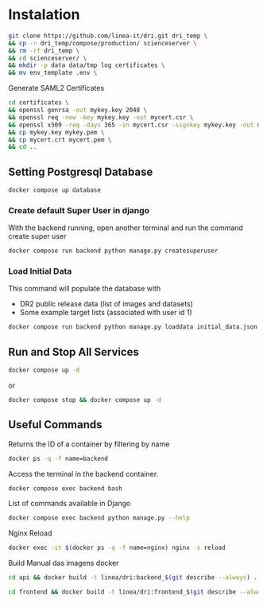 # Instalation


```bash
git clone https://github.com/linea-it/dri.git dri_temp \
&& cp -r dri_temp/compose/production/ scienceserver \
&& rm -rf dri_temp \
&& cd scienceserver/ \
&& mkdir -p data data/tmp log certificates \
&& mv env_template .env \
```

Generate SAML2 Certificates
```bash
cd certificates \
&& openssl genrsa -out mykey.key 2048 \
&& openssl req -new -key mykey.key -out mycert.csr \
&& openssl x509 -req -days 365 -in mycert.csr -signkey mykey.key -out mycert.crt \
&& cp mykey.key mykey.pem \
&& cp mycert.crt mycert.pem \
&& cd ..
```

## Setting Postgresql Database


```bash
docker compose up database
```

### Create default Super User in django

With the backend running, open another terminal and run the command create super user

```bash
docker compose run backend python manage.py createsuperuser
```

### Load Initial Data

This command will populate the database with
- DR2 public release data (list of images and datasets)
- Some example target lists (associated with user id 1)

```bash
docker compose run backend python manage.py loaddata initial_data.json
```

## Run and Stop All Services

```bash
docker compose up -d
```

or

```bash
docker compose stop && docker compose up -d
```

## Useful Commands

Returns the ID of a container by filtering by name

```bash
docker ps -q -f name=backend
```

Access the terminal in the backend container.

```bash
docker compose exec backend bash
```

List of commands available in Django

```bash
docker compose exec backend python manage.py --help
```

Nginx Reload

```bash
docker exec -it $(docker ps -q -f name=nginx) nginx -s reload
```

Build Manual das imagens docker
```bash
cd api && docker build -t linea/dri:backend_$(git describe --always) .

cd frontend && docker build -t linea/dri:frontend_$(git describe --always) .
```

